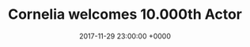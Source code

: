 ---
post: true
layout: post
date: 2017-11-29 23:00:00 +0000
categories: infrastructure
title: Cornelia welcomes 10.000th Actor


---